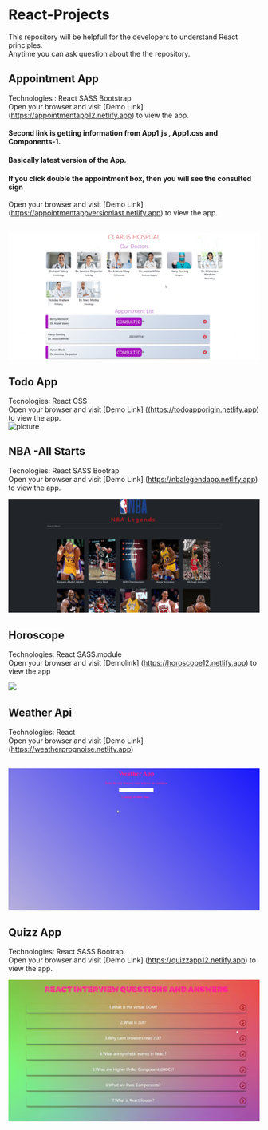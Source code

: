 # React-Projects
This repository will be helpfull for the  developers to understand React principles.
<br/>
Anytime you can ask question about the the repository.

## Appointment App
Technologies : React SASS Bootstrap
<br/>
Open your browser and visit [Demo Link] (https://appointmentapp12.netlify.app) to view the app.
#### Second link is getting information from App1.js , App1.css and Components-1.
#### Basically latest version of the App.
####  If you click double the appointment box, then you will see the consulted sign
Open your browser and visit [Demo Link] (https://appointmentappversionlast.netlify.app) to view the app.


 <br/>

 <img src="./AppointmentApp/apps.gif"/>

## Todo App
Tecnologies: React CSS
<br/>
Open your browser and visit [Demo Link] ((https://todoapporigin.netlify.app) to view the app.
<br/>
<img src="./toDoApp/todoPicture.gif" alt="picture">

## NBA -All Starts
Tecnologies: React SASS Bootrap
<br/>
Open your browser and visit [Demo Link] (https://nbalegendapp.netlify.app) to view the app.
 <br/>

 <img src="./NBAlegendsApp/nba.gif"/>

## Horoscope
Technologies: React SASS.module 
<br/>
Open your browser and visit [Demolink] (https://horoscope12.netlify.app) to view the app
 <br/>

 <img src="./horoscope/horoscope.gif"/>


## Weather Api

Technologies: React 
<br/>
 Open your browser and visit  [Demo Link] (https://weatherprognoise.netlify.app)

 <br/>

 <img src="./WeatherApi/weatherGif.gif"/>

## Quizz App
Technologies: React SASS Bootrap
<br/>
Open your browser and visit [Demo Link] (https://quizzapp12.netlify.app) to view the app.
<br/>

<img src="./QuizzApp/quiizApp.gif"/>
